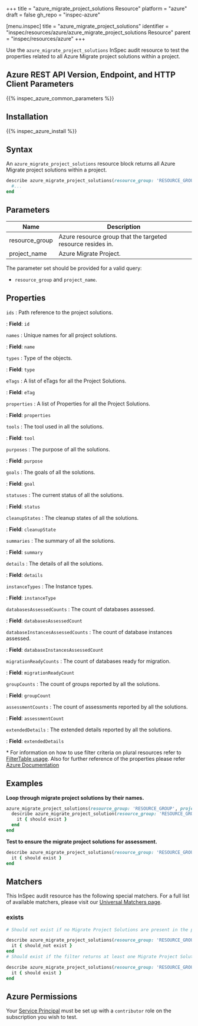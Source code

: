 +++
title = "azure_migrate_project_solutions Resource"
platform = "azure"
draft = false
gh_repo = "inspec-azure"

[menu.inspec]
title = "azure_migrate_project_solutions"
identifier = "inspec/resources/azure/azure_migrate_project_solutions Resource"
parent = "inspec/resources/azure"
+++

Use the `azure_migrate_project_solutions` InSpec audit resource to test the properties related to all Azure Migrate project solutions within a project.

## Azure REST API Version, Endpoint, and HTTP Client Parameters

{{% inspec_azure_common_parameters %}}

## Installation

{{% inspec_azure_install %}}

## Syntax

An `azure_migrate_project_solutions` resource block returns all Azure Migrate project solutions within a project.

```ruby
describe azure_migrate_project_solutions(resource_group: 'RESOURCE_GROUP', project_name: 'PROJECT_NAME') do
  #...
end
```

## Parameters

| Name           | Description                                                                      |
|----------------|----------------------------------------------------------------------------------|
| resource_group | Azure resource group that the targeted resource resides in.                      |
| project_name   | Azure Migrate Project.                                                           |

The parameter set should be provided for a valid query:

- `resource_group` and `project_name`.

## Properties

`ids`
: Path reference to the project solutions.

: **Field**: `id`

`names`
: Unique names for all project solutions.

: **Field**: `name`

`types`
: Type of the objects.

: **Field**: `type`

`eTags`
: A list of eTags for all the Project Solutions.

: **Field**: `eTag`

`properties`
: A list of Properties for all the Project Solutions.

: **Field**: `properties`

`tools`
: The tool used in all the solutions.

: **Field**: `tool`

`purposes`
: The purpose of all the solutions.

: **Field**: `purpose`

`goals`
: The goals of all the solutions.

: **Field**: `goal`

`statuses`
: The current status of all the solutions.

: **Field**: `status`

`cleanupStates`
: The cleanup states of all the solutions.

: **Field**: `cleanupState`

`summaries`
: The summary of all the solutions.

: **Field**: `summary`

`details`
: The details of all the solutions.

: **Field**: `details`

`instanceTypes`
: The Instance types.

: **Field**: `instanceType`

`databasesAssessedCounts`
: The count of databases assessed.

: **Field**: `databasesAssessedCount`

`databaseInstancesAssessedCounts`
: The count of database instances assessed.

: **Field**: `databaseInstancesAssessedCount`

`migrationReadyCounts`
: The count of databases ready for migration.

: **Field**: `migrationReadyCount`

`groupCounts`
: The count of groups reported by all the solutions.

: **Field**: `groupCount`

`assessmentCounts`
: The count of assessments reported by all the solutions.

: **Field**: `assessmentCount`

`extendedDetails`
: The extended details reported by all the solutions.

: **Field**: `extendedDetails`

<superscript>*</superscript> For information on how to use filter criteria on plural resources refer to [FilterTable usage](https://github.com/inspec/inspec/blob/master/dev-docs/filtertable-usage.md). Also for further reference of the properties please refer [Azure Documentation](https://docs.microsoft.com/en-us/rest/api/migrate/projects/solutions/enumerate-solutions)

## Examples

**Loop through migrate project solutions by their names.**

```ruby
azure_migrate_project_solutions(resource_group: 'RESOURCE_GROUP', project_name: 'PROJECT_NAME').names.each do |name|
  describe azure_migrate_project_solution(resource_group: 'RESOURCE_GROUP', project_name: 'PROJECT_NAME', name: name) do
    it { should exist }
  end
end
```

**Test to ensure the migrate project solutions for assessment.**

```ruby
describe azure_migrate_project_solutions(resource_group: 'RESOURCE_GROUP', project_name: 'PROJECT_NAME').where(purpose: 'Assessment') do
  it { should exist }
end
```

## Matchers

This InSpec audit resource has the following special matchers. For a full list of available matchers, please visit our [Universal Matchers page](https://www.inspec.io/docs/reference/matchers/).

### exists

```ruby
# Should not exist if no Migrate Project Solutions are present in the project and in the resource group

describe azure_migrate_project_solutions(resource_group: 'RESOURCE_GROUP', project_name: 'PROJECT_NAME') do
  it { should_not exist }
end
# Should exist if the filter returns at least one Migrate Project Solutions in the project and in the resource group

describe azure_migrate_project_solutions(resource_group: 'RESOURCE_GROUP', project_name: 'PROJECT_NAME') do
  it { should exist }
end
```

## Azure Permissions

Your [Service Principal](https://docs.microsoft.com/en-us/azure/azure-resource-manager/resource-group-create-service-principal-portal) must be set up with a `contributor` role on the subscription you wish to test.
